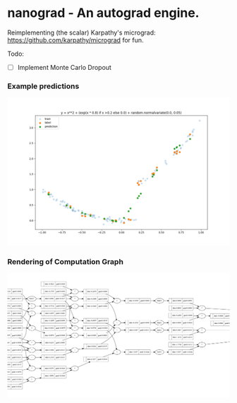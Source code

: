 # nanograd - An autograd engine.

Reimplementing (the scalar) Karpathy's micrograd: https://github.com/karpathy/micrograd for fun.

Todo:
- [ ] Implement Monte Carlo Dropout

### Example predictions
![Regression Example](static/regression_example.png?raw=true)

### Rendering of Computation Graph 
![Computation Graph](static/comp_graph.png?raw=true)
